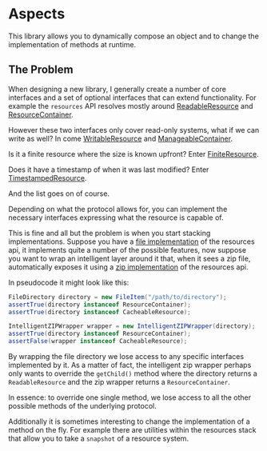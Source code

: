 # Aspects

This library allows you to dynamically compose an object and to change the implementation of methods at runtime.

## The Problem

When designing a new library, I generally create a number of core interfaces and a set of optional interfaces that can extend functionality. For example the `resources` API resolves mostly around [ReadableResource](https://github.com/nablex/resources-api/blob/master/src/main/java/be/nabu/libs/resources/api/ReadableResource.java) and [ResourceContainer](https://github.com/nablex/resources-api/blob/master/src/main/java/be/nabu/libs/resources/api/ResourceContainer.java).

However these two interfaces only cover read-only systems, what if we can write as well? In come [WritableResource](https://github.com/nablex/resources-api/blob/master/src/main/java/be/nabu/libs/resources/api/WritableResource.java) and [ManageableContainer](https://github.com/nablex/resources-api/blob/master/src/main/java/be/nabu/libs/resources/api/ManageableContainer.java).

Is it a finite resource where the size is known upfront? Enter [FiniteResource](https://github.com/nablex/resources-api/blob/master/src/main/java/be/nabu/libs/resources/api/FiniteResource.java).

Does it have a timestamp of when it was last modified? Enter [TimestampedResource](https://github.com/nablex/resources-api/blob/master/src/main/java/be/nabu/libs/resources/api/TimestampedResource.java).

And the list goes on of course.

Depending on what the protocol allows for, you can implement the necessary interfaces expressing what the resource is capable of.

This is fine and all but the problem is when you start stacking implementations. Suppose you have a [file implementation](https://github.com/nablex/resources-file) of the resources api, it implements quite a number of the possible features, now suppose you want to wrap an intelligent layer around it that, when it sees a zip file, automatically exposes it using a [zip implementation](https://github.com/nablex/resources-zip) of the resources api.

In pseudocode it might look like this:

```java
FileDirectory directory = new FileItem("/path/to/directory");
assertTrue(directory instanceof ResourceContainer);
assertTrue(directory instanceof CacheableResource);

IntelligentZIPWrapper wrapper = new IntelligentZIPWrapper(directory);
assertTrue(directory instanceof ResourceContainer);
assertFalse(wrapper instanceof CacheableResource);
```

By wrapping the file directory we lose access to any specific interfaces implemented by it. As a matter of fact, the intelligent zip wrapper perhaps only wants to override the ``getChild()`` method where the directory returns a `ReadableResource` and the zip wrapper returns a `ResourceContainer`.

In essence: to override one single method, we lose access to all the other possible methods of the underlying protocol.

Additionally it is sometimes interesting to change the implementation of a method on the fly. For example there are utilities within the resources stack that allow you to take a `snapshot` of a resource system.